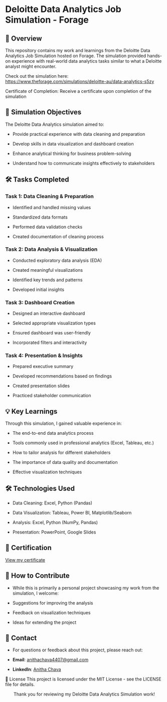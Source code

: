 # Deloitte Data Analytics Job Simulation - Forage


## 📌 Overview

This repository contains my work and learnings from the Deloitte Data Analytics Job Simulation hosted on Forage. The simulation provided hands-on experience with real-world data analytics tasks similar to what a Deloitte analyst might encounter.


Check out the simulation here: https://www.theforage.com/simulations/deloitte-au/data-analytics-s5zy

Certificate of Completion: Receive a certificate upon completion of the simulation

## 🎯 Simulation Objectives

The Deloitte Data Analytics simulation aimed to:


  - Provide practical experience with data cleaning and preparation

  - Develop skills in data visualization and dashboard creation

  - Enhance analytical thinking for business problem-solving

  - Understand how to communicate insights effectively to stakeholders


## 🛠️ Tasks Completed

### Task 1: Data Cleaning & Preparation

  - Identified and handled missing values

  - Standardized data formats

  - Performed data validation checks

  - Created documentation of cleaning process

### Task 2: Data Analysis & Visualization

  - Conducted exploratory data analysis (EDA)

  - Created meaningful visualizations

  - Identified key trends and patterns

  - Developed initial insights

### Task 3: Dashboard Creation

  - Designed an interactive dashboard

  - Selected appropriate visualization types

  - Ensured dashboard was user-friendly

  - Incorporated filters and interactivity

### Task 4: Presentation & Insights

  - Prepared executive summary

  - Developed recommendations based on findings

  - Created presentation slides

  - Practiced stakeholder communication

## 💡 Key Learnings

Through this simulation, I gained valuable experience in:

  * The end-to-end data analytics process

  * Tools commonly used in professional analytics (Excel, Tableau, etc.)

  * How to tailor analysis for different stakeholders

  * The importance of data quality and documentation

  * Effective visualization techniques

## 🛠️ Technologies Used

* Data Cleaning: Excel, Python (Pandas)

* Data Visualization: Tableau, Power BI, Matplotlib/Seaborn

* Analysis: Excel, Python (NumPy, Pandas)

* Presentation: PowerPoint, Google Slides

## 📜 Certification

[View my certificate](https://docs.google.com/document/d/1CJjgi097Qzd1i7C-epos9zydRFQno_5O/edit?usp=sharing&ouid=111858728525331859649&rtpof=true&sd=true)


## 🤝 How to Contribute

* While this is primarily a personal project showcasing my work from the simulation, I welcome:

* Suggestions for improving the analysis

* Feedback on visualization techniques

* Ideas for extending the project


## 📧 Contact

* For questions or feedback about this project, please reach out:

* **Email**: anithachava4407@gmail.com

* **LinkedIn**: [Anitha Chava](https://www.linkedin.com/in/anitha-chava)


📄 License
This project is licensed under the MIT License - see the LICENSE file for details.


<p align="center"> Thank you for reviewing my Deloitte Data Analytics Simulation work! </p>
